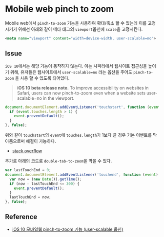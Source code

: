 # Mobile web pinch to zoom

Mobile web에서 `pinch-to-zoom` 기능을 사용하여 확대/축소 할 수 있는데 이를 고정 시키기 위해선 아래와 같이 메타 태그의 `viewport`옵션에 `scale`을 고정시킨다.

```xml
<meta name="viewport" content="width=device-width, user-scalable=no">
```

## Issue

`iOS 10`에서는 해당 기능이 동작하지 않는다. 이는 사파리에서 웹사이트 접근성을 높이기 위해, 유저들은 웹사이트에서 `user-scalable=no` 라는 옵션을 주어도 `pinch-to-zoom` 을 사용 할 수 있도록 되어있다.

> **iOS 10 beta release note.**
> To improve accessibility on websites in Safari, users can now pinch-to-zoom even when a website sets user-scalable=no in the viewport.

```javascript
document.documentElement.addEventListener('touchstart', function (event) {
  if (event.touches.length > 1) {
    event.preventDefault();
  }
}, false);
```

위와 같이 `touchstart`의 `event`에 `touches.length`가 1보다 클 경우 기본 이벤트를 막아줌으로써 해결이 가능하다.

* [stack overflow](http://stackoverflow.com/questions/37808180/disable-viewport-zooming-ios-10-safari)

추가로 아래의 코드로 `double-tab-to-zoom`을 막을 수 있다.

```javascript
var lastTouchEnd = 0;
document.documentElement.addEventListener('touchend', function (event) {
  var now = (new Date()).getTime();
  if (now - lastTouchEnd <= 300) {
    event.preventDefault();
  }
  lastTouchEnd = now;
}, false);
```

## Reference

* [iOS 10 모바일웹 pinch-to-zoom 기능 (user-scalable 옵션)](http://hellomrma.com/wp/ios-10-%EB%AA%A8%EB%B0%94%EC%9D%BC%EC%9B%B9-pinch-to-zoom-%EA%B8%B0%EB%8A%A5/)